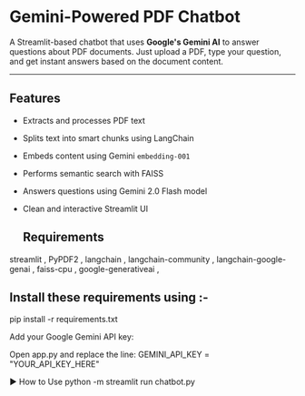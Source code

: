# Gemini-Powered PDF Chatbot

A Streamlit-based chatbot that uses **Google's Gemini AI** to answer questions about PDF documents. Just upload a PDF, type your question, and get instant answers based on the document content.

---

## Features

- Extracts and processes PDF text
- Splits text into smart chunks using LangChain
- Embeds content using Gemini `embedding-001`
- Performs semantic search with FAISS
- Answers questions using Gemini 2.0 Flash model
- Clean and interactive Streamlit UI

  ## Requirements
streamlit ,
PyPDF2 ,
langchain ,
langchain-community ,
langchain-google-genai ,
faiss-cpu ,
google-generativeai ,

## Install these requirements using :-
pip install -r requirements.txt

Add your Google Gemini API key:

Open app.py and replace the line:
GEMINI_API_KEY = "YOUR_API_KEY_HERE"

▶️ How to Use
python -m streamlit run chatbot.py
